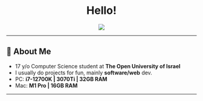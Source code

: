 <h1 align="center">Hello!</h1>

<p align="center">
  <img src="https://readme-typing-svg.demolab.com?font=Fira+Code&pause=1000&color=F7A41D&center=true&vCenter=true&width=500&lines=Computer+Science+Student;Software+%26+Web+Developer" />
</p>

---

## 🚀 About Me
-  17 y/o Computer Science student at **The Open University of Israel**  
-  I usually do projects for fun, mainly **software/web** dev. 
-  PC: **i7-12700K | 3070Ti | 32GB RAM**  
-  Mac: **M1 Pro | 16GB RAM**  

---
